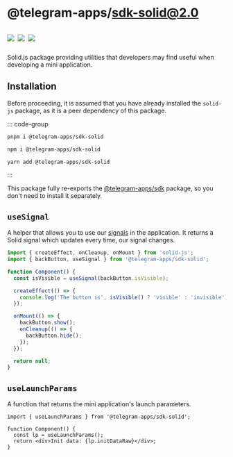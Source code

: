 # @telegram-apps/sdk-solid@2.0

<p style="display: inline-flex; gap: 8px">
  <a href="https://npmjs.com/package/@telegram-apps/sdk-solid">
    <img src="https://img.shields.io/npm/v/@telegram-apps/sdk-solid?logo=npm"/>
  </a>
  <img src="https://img.shields.io/bundlephobia/minzip/@telegram-apps/sdk-solid"/>
  <a href="https://github.com/Telegram-Mini-Apps/telegram-apps/tree/master/packages/sdk-solid">
    <img src="https://img.shields.io/badge/source-black?logo=github"/>
  </a>
</p>

Solid.js package providing utilities that developers may find useful when developing a mini
application.

## Installation

Before proceeding, it is assumed that you have already installed the `solid-js` package, as it is a
peer dependency of this package.

::: code-group

```bash [pnpm]
pnpm i @telegram-apps/sdk-solid
```

```bash [npm]
npm i @telegram-apps/sdk-solid
```

```bash [yarn]
yarn add @telegram-apps/sdk-solid
```

:::

This package fully re-exports the [@telegram-apps/sdk](../telegram-apps-sdk.md) package, so you
don't need to install it separately.

## `useSignal`

A helper that allows you to use our [signals](../telegram-apps-signals.md) in the application. It
returns a Solid signal which updates every time, our signal changes.

```ts
import { createEffect, onCleanup, onMount } from 'solid-js';
import { backButton, useSignal } from '@telegram-apps/sdk-solid';

function Component() {
  const isVisible = useSignal(backButton.isVisible);

  createEffect(() => {
    console.log('The button is', isVisible() ? 'visible' : 'invisible');
  });

  onMount(() => {
    backButton.show();
    onCleanup(() => {
      backButton.hide();
    });
  });

  return null;
}
```

## `useLaunchParams`

A function that returns the mini application's launch parameters.

```tsx
import { useLaunchParams } from '@telegram-apps/sdk-solid';

function Component() {
  const lp = useLaunchParams();
  return <div>Init data: {lp.initDataRaw}</div>;
}
```
